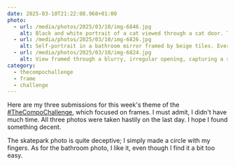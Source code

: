 ```yaml
---
date: 2025-03-10T21:22:08.968+01:00
photo:
  - url: /media/photos/2025/03/10/img-6846.jpg
    alt: Black and white portrait of a cat viewed through a cat door. The square frame of the cat flap creates a perfect border around the feline's face, establishing a strong geometric composition. The cat's whiskers and features stand out distinctly in this intimate view.
  - url: /media/photos/2025/03/10/img-6826.jpg
    alt: Self-portrait in a bathroom mirror framed by beige tiles. Everyday objects - toothbrushes, towels, and accessories - line the composition, while a Ninjago decorative towel adds a pop of color in the background. The rectangular frame of the mirror naturally structures the image.
  - url: /media/photos/2025/03/10/img-6824.jpg
    alt: View framed through a blurry, irregular opening, capturing a skater in black at the top of a skate ramp. The natural framing creates a striking contrast between the dark areas in the foreground and the skater's silhouette against the bright sky. The black and white composition enhances the dramatic effect of the scene.
category:
  - thecompochallenge
  - frame
  - challenge
---
```


Here are my three submissions for this week's theme of the [#TheCompoChallenge](https://social.lol/tags/thecompochallenge), which focused on frames. I must admit, I didn't have much time. All three photos were taken hastily on the last day. I hope I found something decent.

The skatepark photo is quite deceptive; I simply made a circle with my fingers. As for the bathroom photo, I like it, even though I find it a bit too easy.
